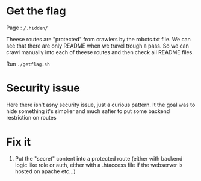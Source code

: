 # Get the flag
Page : `/.hidden/`

Theese routes are "protected" from crawlers by the robots.txt file. We can see that there are only README when we travel trough a pass. So we can crawl manually into each of theese
routes and then check all README files.

Run `./getflag.sh`

# Security issue
Here there isn't asny security issue, just a curious pattern. It the goal was to hide something it's simplier and much safier to put some backend restriction on routes

# Fix it
1. Put the "secret" content into a protected route (either with backend logic like role or auth, either with a .htaccess file if the webserver is hosted on apache etc...)